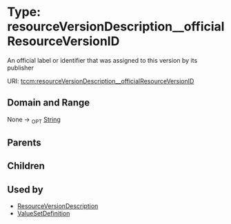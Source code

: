 
# Type: resourceVersionDescription__officialResourceVersionID


An official label or identifier that was assigned to this version by its publisher

URI: [tccm:resourceVersionDescription__officialResourceVersionID](https://hotecosystem.org/tccm/resourceVersionDescription__officialResourceVersionID)


## Domain and Range

None ->  <sub>OPT</sub> [String](types/String.md)

## Parents


## Children


## Used by

 * [ResourceVersionDescription](ResourceVersionDescription.md)
 * [ValueSetDefinition](ValueSetDefinition.md)

